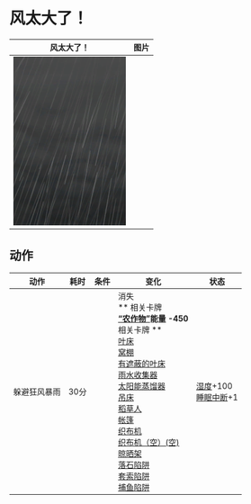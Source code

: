 # 风太大了！  
>   
  
  风太大了！  |   图片   
 ----  |  ----:   
   |  <img decoding="async" src="Sprite/WeatherStorm_Full.png" href="a.md" style="max-width:300px;max-height:300px;">   
  
## 动作  
动作  |  耗时  |  条件  |  变化  |  状态  
----  |  ----  |  ----  |  ----  |  ----  
躲避狂风暴雨<br>  |  30分  |    |  消失<br>** 相关卡牌 **<br>[“农作物”](tag_Crop.md)能量  -450<br>** 相关卡牌 **<br>[叶床](LeafBed.md)<br>[窝棚](Shelter.md)<br>[有遮蔽的叶床](ShelteredLeafBed.md)<br>[雨水收集器](RainCatcher.md)<br>[太阳能蒸馏器](SolarStill.md)<br>[吊床](Hammock.md)<br>[稻草人](Scarecrow.md)<br>[帐篷](TentDeployed.md)<br>[织布机](Loom.md)<br>[织布机（空）(空)](LoomEmpty.md)<br>[晾晒架](DryingRack.md)<br>[落石陷阱](DeadfallTrap.md)<br>[套索陷阱](SnareTrap.md)<br>[捕鱼陷阱](FishTrapDeployed.md)  |  [湿度](Wetness.md)+100<br>[睡眠中断](SleepInterrupt.md)+1  
